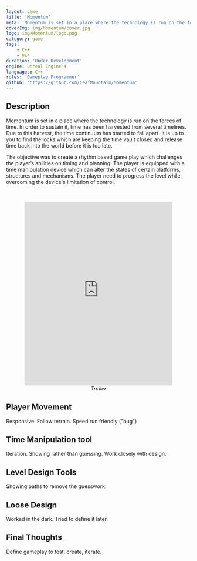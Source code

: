 ```yaml
---
layout: game
title: 'Momentum'
meta: 'Momentum is set in a place where the technology is run on the forces of time. In order to sustain it, time has been harvested from several timelines. Due to this harvest, the time continuum has started to fall apart. It is up to you to find the locks which are keeping the time vault closed and release time back into the world before it is too late.'
coverImg: img/Momentum/cover.jpg
logo: img/Momentum/logo.png
category: game
tags:
    - C++
    - UE4
duration: 'Under Development'
engine: Unreal Engine 4
languages: C++
roles: 'Gameplay Programmer'
github: 'https://github.com/LeafMountain/Momentum'
---
```


## Description
Momentum is set in a place where the technology is run on the forces of time. In order to sustain it, time has been harvested from several timelines. Due to this harvest, the time continuum has started to fall apart. It is up to you to find the locks which are keeping the time vault closed and release time back into the world before it is too late.

The objective was to create a rhythm based game play which challenges the player’s abilities on timing and planning. The player is equipped with a time manipulation device which can alter the states of certain platforms, structures and mechanisms. The player need to progress the level while overcoming the device's limitation of control.

<br/><center>
<iframe width="80%" height="500" src="https://www.youtube.com/embed/qiopL5JH13k" frameborder="0" allow="autoplay; encrypted-media" allowfullscreen></iframe><br/>
<i> Trailer </i>
</center>

## Player Movement

Responsive.
Follow terrain.
Speed run friendly ("bug")

## Time Manipulation tool

Iteration.
Showing rather than guessing.
Work closely with design.

## Level Design Tools
Showing paths to remove the guesswork.

## Loose Design
Worked in the dark.
Tried to define it later.

## Final Thoughts
Define gameplay to test, create, iterate.